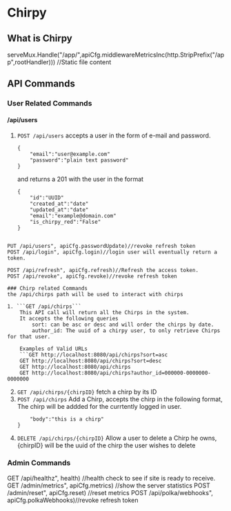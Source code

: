 # Chirpy

## What is Chirpy
serveMux.Handle("/app/",apiCfg.middlewareMetricsInc(http.StripPrefix("/app",rootHandler))) //Static file content

## API Commands

### User Related Commands

#### /api/users

1. ```POST /api/users```
	accepts a user in the form of e-mail and password.
	```
	{
		"email":"user@example.com"
		"password":"plain text password"
	}
	```
	and returns a 201 with the user in the format
	```
	{
		"id":"UUID"
		"created_at":"date"
		"updated_at":"date"
		"email":"example@domain.com"
		"is_chirpy_red":"False"
	}
```

PUT /api/users", apiCfg.passwordUpdate)//revoke refresh token
POST /api/login", apiCfg.login)//login user will eventually return a token.

POST /api/refresh", apiCfg.refresh)//Refresh the access token.
POST /api/revoke", apiCfg.revoke)//revoke refresh token

### Chirp related Commands
the /api/chirps path will be used to interact with chirps

1. ```GET /api/chirps```
	This API call will return all the Chirps in the system.
	It accepts the following queries
		sort: can be asc or desc and will order the chirps by date.
	 	author_id: The uuid of a chirpy user, to only retrieve Chirps for that user.

	Examples of Valid URLs
	```GET http://localhost:8080/api/chirps?sort=asc
	GET http://localhost:8080/api/chirps?sort=desc
	GET http://localhost:8080/api/chirps
	GET http://localhost:8080/api/chirps?author_id=000000-0000000-0000000
```
2. ```GET /api/chirps/{chirpID}```
	fetch a chirp by its ID
3.	```POST /api/chirps```
	Add a Chirp, accepts the chirp in the following format, The chirp will be addded for the currtently logged in user.
	```{
		"body":"this is a chirp"
	}
	```
4. ```DELETE /api/chirps/{chirpID}```
	Allow a user to delete a Chirp he owns, {chirpID} will be the uuid of the chirp the user wishes to delete

### Admin Commands

GET /api/healthz", health) //health check to see if site is ready to receive.
GET /admin/metrics", apiCfg.metrics) //show the server statistics
POST /admin/reset", apiCfg.reset) //reset metrics
POST /api/polka/webhooks", apiCfg.polkaWebhooks)//revoke refresh token
